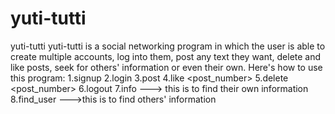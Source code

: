 # yuti-tutti
yuti-tutti
yuti-tutti is a social networking program in which the user is able to create multiple accounts, log into them, post any text they want,
delete and like posts, seek for others' information or even their own.
Here's how to use this program:
1.signup <username> <password>
2.login <username> <password>
3.post <text>
4.like <username> <post_number>
5.delete <post_number>
6.logout <username>
7.info ---> this is to find their own information
8.find_user <username> --->this is to find others' information
